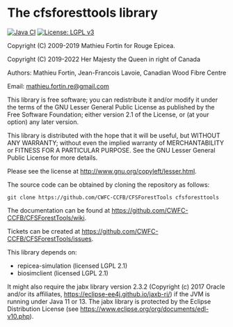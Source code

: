 The cfsforesttools library
===========================

<!-- badges: start -->
[![Java CI](https://github.com/CWFC-CCFB/CFSForestTools/actions/workflows/gradle.yml/badge.svg)](https://github.com/CWFC-CCFB/CFSForestTools/actions/workflows/gradle.yml)
[![License: LGPL v3](https://img.shields.io/badge/License-LGPL_v3-blue.svg)](https://www.gnu.org/licenses/lgpl-3.0)
<!-- badges: end -->


Copyright (C) 2009-2019 Mathieu Fortin for Rouge Epicea.

Copyright (C) 2019-2022 Her Majesty the Queen in right of Canada

Authors: Mathieu Fortin, Jean-Francois Lavoie, Canadian Wood Fibre Centre

Email: mathieu.fortin.re@gmail.com

This library is free software; you can redistribute it and/or
modify it under the terms of the GNU Lesser General Public
License as published by the Free Software Foundation; either
version 2.1 of the License, or (at your option) any later version.

This library is distributed with the hope that it will be useful,
but WITHOUT ANY WARRANTY; without even the implied
warranty of MERCHANTABILITY or FITNESS FOR A
PARTICULAR PURPOSE. See the GNU Lesser General Public
License for more details.

Please see the license at http://www.gnu.org/copyleft/lesser.html.

The source code can be obtained by cloning the repository as follows:

	git clone https://github.com/CWFC-CCFB/CFSForestTools cfsforesttools

The documentation can be found at https://github.com/CWFC-CCFB/CFSForestTools/wiki.

Tickets can be created at https://github.com/CWFC-CCFB/CFSForestTools/issues.


This library depends on:
- repicea-simulation (licensed LGPL 2.1)
- biosimclient (licensed LGPL 2.1) 

It might also require the jabx library version 2.3.2 (Copyright (c) 2017 Oracle and/or its affiliates, 
https://eclipse-ee4j.github.io/jaxb-ri/) if the JVM is running under Java 11 or 13. The jabx library is 
protected by the Eclipse Distribution License (see https://www.eclipse.org/org/documents/edl-v10.php).

